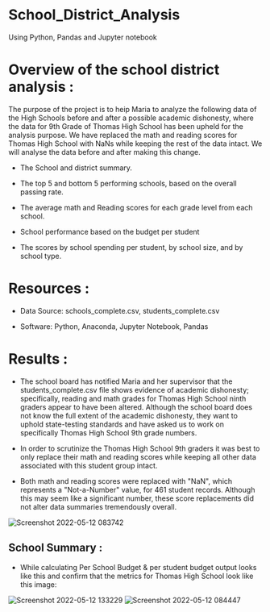 # School_District_Analysis
Using Python, Pandas and Jupyter notebook

# Overview of the school district analysis :

The purpose of the project is to heip Maria to analyze the following data of the High Schools before and after a possible academic dishonesty, where the data for 9th Grade of Thomas High School has been upheld for the analysis purpose. We have replaced the math and reading scores for Thomas High School with NaNs while keeping the rest of the data intact. We will analyse the data before and after making this change.

- The School and district summary.

- The top 5 and bottom 5 performing schools, based on the overall passing rate.

- The average math and Reading scores for each grade level from each school.

- School performance based on the budget per student

- The scores by school spending per student, by school size, and by school type.

# Resources :

- Data Source: schools_complete.csv, students_complete.csv

- Software: Python, Anaconda, Jupyter Notebook, Pandas

# Results :

- The school board has notified Maria and her supervisor that the students_complete.csv file shows evidence of academic dishonesty; specifically, reading and math grades for Thomas High School ninth graders appear to have been altered. Although the school board does not know the full extent of the academic dishonesty, they want to uphold state-testing standards and have asked us to work on specifically Thomas High School 9th grade numbers.

- In order to scrutinize the Thomas High School 9th graders it was best to only replace their math and reading scores while keeping all other data associated with this student group intact.

- Both math and reading scores were replaced with "NaN", which represents a "Not-a-Number" value, for 461 student records. Although this may seem like a significant number, these score replacements did not alter data summaries tremendously overall.

![Screenshot 2022-05-12 083742](https://user-images.githubusercontent.com/96400887/168114613-720c7cac-58d3-4876-b31a-48e9f72a03fa.png)

## School Summary :

- While calculating Per School Budget & per student budget output looks like this and confirm that the metrics for Thomas High School look like this image:

![Screenshot 2022-05-12 133229](https://user-images.githubusercontent.com/96400887/168164377-e49d5aa6-46b9-434e-83d8-3a84209b3614.png)
![Screenshot 2022-05-12 084447](https://user-images.githubusercontent.com/96400887/168117503-cd40768c-57c3-4c44-92c1-41e192f88053.png)







